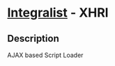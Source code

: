 [Integralist](http://www.integralist.co.uk/) - XHRl
================================

Description
-----------

AJAX based Script Loader